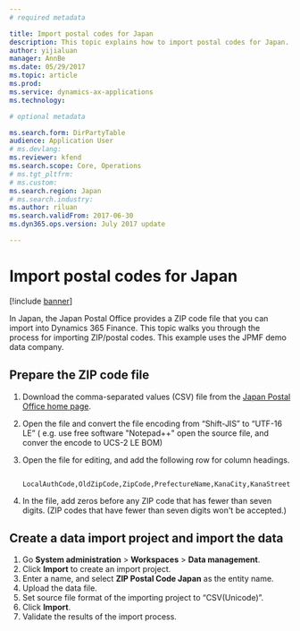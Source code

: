```yaml
---
# required metadata

title: Import postal codes for Japan
description: This topic explains how to import postal codes for Japan.
author: yijialuan
manager: AnnBe
ms.date: 05/29/2017
ms.topic: article
ms.prod: 
ms.service: dynamics-ax-applications
ms.technology: 

# optional metadata

ms.search.form: DirPartyTable
audience: Application User
# ms.devlang: 
ms.reviewer: kfend
ms.search.scope: Core, Operations
# ms.tgt_pltfrm: 
# ms.custom: 
ms.search.region: Japan
# ms.search.industry: 
ms.author: riluan
ms.search.validFrom: 2017-06-30
ms.dyn365.ops.version: July 2017 update

---
```


# Import postal codes for Japan

[!include [banner](../includes/banner.md)]

In Japan, the Japan Postal Office provides a ZIP code file that you can import into Dynamics 365 Finance. This topic walks you through the process for importing ZIP/postal codes. This example uses the JPMF demo data company.

## Prepare the ZIP code file

1. Download the comma-separated values (CSV) file from the [Japan Postal Office home page](https://www.post.japanpost.jp/zipcode/download.html).

2. Open the file and convert the file encoding from “Shift-JIS” to “UTF-16 LE” ( e.g. use free software "Notepad++" open the source file, and conver the encode to UCS-2 LE BOM)

3. Open the file for editing, and add the following row for column headings.

        LocalAuthCode,OldZipCode,ZipCode,PrefectureName,KanaCity,KanaStreetName,State,City,StreetName,MoreZipCodeFlag,SmallerAreaFlag,StreetChomeFlag,MoreStreetFlag,UpdateFlag,Reason

4. In the file, add zeros before any ZIP code that has fewer than seven digits. (ZIP codes that have fewer than seven digits won't be accepted.)

## Create a data import project and import the data
1. Go **System administration** > **Workspaces** > **Data management**.
2. Click **Import** to create an import project.
3. Enter a name, and select **ZIP Postal Code Japan** as the entity name.
4. Upload the data file.
5. Set source file format of the importing project to “CSV(Unicode)”.
6. Click **Import**.
7. Validate the results of the import process.
